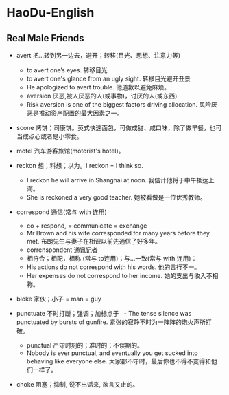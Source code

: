# HaoDu-English

## Real Male Friends

- avert 把…转到另一边去，避开；转移(目光、思想、注意力等)
  - to avert one’s eyes. 转移目光
  - to avert one's glance from an ugly sight. 转移目光避开丑景
  - He apologized to avert trouble. 他道歉以避免麻烦。 
  - aversion 厌恶,被人厌恶的人(或事物)，讨厌的人(或东西)
  - Risk aversion is one of the biggest factors driving allocation. 风险厌恶是推动资产配置的最大因素之一。 
  
- scone 烤饼；司康饼。英式快速面包，可做成甜、咸口味，除了做早餐，也可当成点心或者是小零食。
- motel 汽车游客旅馆(motorist's hotel)。
- reckon 想；料想；以为。I reckon = I think so.
  - I reckon he will arrive in Shanghai at noon. 我估计他将于中午抵达上海。
  - She is reckoned a very good teacher. 她被看做是一位优秀教师。
  
- correspond 通信(常与 with 连用)
  - co + respond, = communicate = exchange
  - Mr Brown and his wife corresponded for many years before they met. 布朗先生与妻子在相识以前先通信了好多年。
  - correnspondent 通讯记者
  - 相符合；相配，相称 (常与 to连用)；与…一致(常与 with 连用)：
  - His actions do not correspond with his words. 他的言行不一。
  - Her expenses do not correspond to her income. 她的支出与收入不相称。
  
- bloke 家伙；小子 = man = guy
- punctuate 不时打断；强调；加标点于
  - The tense silence was punctuated by bursts of gunfire. 紧张的寂静不时为一阵阵的炮火声所打破。
  - punctual 严守时刻的；准时的；不误期的。
  - Nobody is ever punctual, and eventually you get sucked into behaving like everyone else. 大家都不守时，最后你也不得不变得和他们一样了。
- choke 阻塞；抑制, 说不出话来, 欲言又止的。
